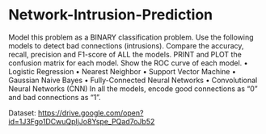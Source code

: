 # Network-Intrusion-Prediction
Model this problem as a BINARY classification problem. Use the following models to detect bad
connections (intrusions). Compare the accuracy, recall, precision and F1-score of ALL the models.
PRINT and PLOT the confusion matrix for each model. Show the ROC curve of each model.
• Logistic Regression
• Nearest Neighbor
• Support Vector Machine
• Gaussian Naive Bayes
• Fully-Connected Neural Networks
• Convolutional Neural Networks (CNN)
In all the models, encode good connections as “0” and bad connections as “1”.

Dataset:
https://drive.google.com/open?id=1J3Fgo1DCwuQpljJo8Yspe_PQad7oJb52
